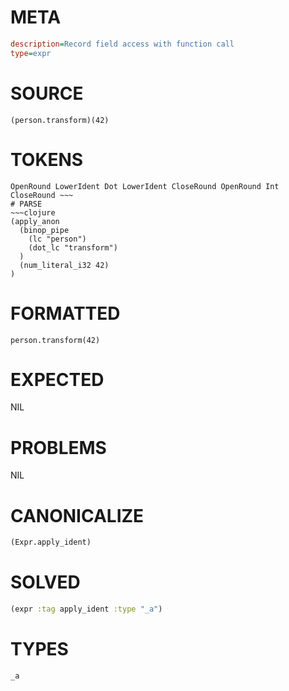 # META
~~~ini
description=Record field access with function call
type=expr
~~~
# SOURCE
~~~roc
(person.transform)(42)
~~~
# TOKENS
~~~text
OpenRound LowerIdent Dot LowerIdent CloseRound OpenRound Int CloseRound ~~~
# PARSE
~~~clojure
(apply_anon
  (binop_pipe
    (lc "person")
    (dot_lc "transform")
  )
  (num_literal_i32 42)
)
~~~
# FORMATTED
~~~roc
person.transform(42)
~~~
# EXPECTED
NIL
# PROBLEMS
NIL
# CANONICALIZE
~~~clojure
(Expr.apply_ident)
~~~
# SOLVED
~~~clojure
(expr :tag apply_ident :type "_a")
~~~
# TYPES
~~~roc
_a
~~~
